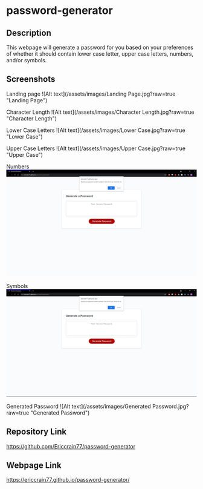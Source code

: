 # password-generator

## Description
This webpage will generate a password for you based on your preferences of whether it should contain lower case letter, upper case letters, numbers, and/or symbols.

## Screenshots
Landing page
![Alt text](/assets/images/Landing Page.jpg?raw=true "Landing Page")

Character Length
![Alt text](/assets/images/Character Length.jpg?raw=true "Character Length")

Lower Case Letters
![Alt text](/assets/images/Lower Case.jpg?raw=true "Lower Case")

Upper Case Letters
![Alt text](/assets/images/Upper Case.jpg?raw=true "Upper Case")

Numbers
![Alt text](/assets/images/Numbers.jpg?raw=true "Numbers")

Symbols
![Alt text](/assets/images/Symbols.jpg?raw=true "Symbols")

Generated Password
![Alt text](/assets/images/Generated Password.jpg?raw=true "Generated Password")

## Repository Link
https://github.com/Ericcrain77/password-generator

## Webpage Link
https://ericcrain77.github.io/password-generator/
